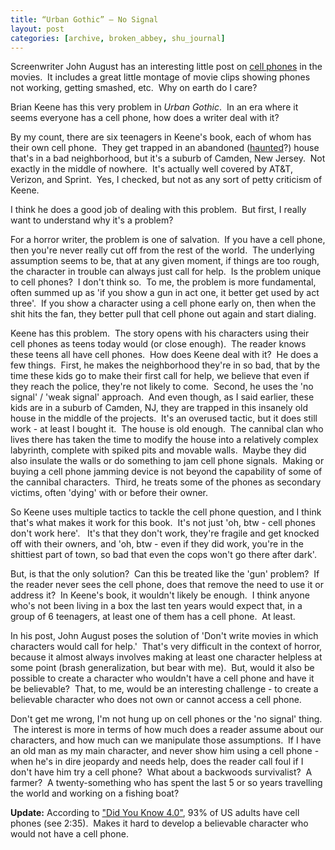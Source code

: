 ```yaml
---
title: “Urban Gothic” – No Signal
layout: post
categories: [archive, broken_abbey, shu_journal]
---
```

Screenwriter John August has an interesting little post on [cell
phones](http://johnaugust.com/archives/2009/no-signal) in the movies.
 It includes a great little montage of movie clips showing phones not
working, getting smashed, etc.  Why on earth do I care?

Brian Keene has this very problem in *Urban Gothic*.  In an era where it
seems everyone has a cell phone, how does a writer deal with it?

By my count, there are six teenagers in Keene's book, each of whom has
their own cell phone.  They get trapped in an abandoned
([haunted](/2009/09/28/stephen-king-the-art-of-darkness-the-haunted-house/)?)
house that's in a bad neighborhood, but it's a suburb of Camden, New
Jersey.  Not exactly in the middle of nowhere.  It's actually well
covered by AT&T, Verizon, and Sprint.  Yes, I checked, but not as any
sort of petty criticism of Keene.

I think he does a good job of dealing with this problem.  But first, I
really want to understand why it's a problem?

For a horror writer, the problem is one of salvation.  If you have a
cell phone, then you're never really cut off from the rest of the world.
 The underlying assumption seems to be, that at any given moment, if
things are too rough, the character in trouble can always just call for
help.  Is the problem unique to cell phones?  I don't think so.  To me,
the problem is more fundamental, often summed up as 'if you show a gun
in act one, it better get used by act three'.  If you show a character
using a cell phone early on, then when the shit hits the fan, they
better pull that cell phone out again and start dialing.

Keene has this problem.  The story opens with his characters using their
cell phones as teens today would (or close enough).  The reader knows
these teens all have cell phones.  How does Keene deal with it?  He does
a few things.  First, he makes the neighborhood they're in so bad, that
by the time these kids go to make their first call for help, we believe
that even if they reach the police, they're not likely to come.  Second,
he uses the 'no signal' / 'weak signal' approach.  And even though, as I
said earlier, these kids are in a suburb of Camden, NJ, they are trapped
in this insanely old house in the middle of the projects.  It's an
overused tactic, but it does still work - at least I bought it.  The
house is old enough.  The cannibal clan who lives there has taken the
time to modify the house into a relatively complex labyrinth, complete
with spiked pits and movable walls.  Maybe they did also insulate the
walls or do something to jam cell phone signals.  Making or buying a
cell phone jamming device is not beyond the capability of some of the
cannibal characters.  Third, he treats some of the phones as secondary
victims, often 'dying' with or before their owner.

So Keene uses multiple tactics to tackle the cell phone question, and I
think that's what makes it work for this book.  It's not just 'oh, btw -
cell phones don't work here'.   It's that they don't work, they're
fragile and get knocked off with their owners, and 'oh, btw - even if
they did work, you're in the shittiest part of town, so bad that even
the cops won't go there after dark'.

But, is that the only solution?  Can this be treated like the 'gun'
problem?  If the reader never sees the cell phone, does that remove the
need to use it or address it?  In Keene's book, it wouldn't likely be
enough.  I think anyone who's not been living in a box the last ten
years would expect that, in a group of 6 teenagers, at least one of them
has a cell phone.  At least.

In his post, John August poses the solution of 'Don't write movies in
which characters would call for help.'  That's very difficult in the
context of horror, because it almost always involves making at least one
character helpless at some point (brash generalization, but bear with
me).  But, would it also be possible to create a character who wouldn't
have a cell phone and have it be believable?  That, to me, would be an
interesting challenge - to create a believable character who does not
own or cannot access a cell phone.

Don't get me wrong, I'm not hung up on cell phones or the 'no signal'
thing.  The interest is more in terms of how much does a reader assume
about our characters, and how much can we manipulate those assumptions.
 If I have an old man as my main character, and never show him using a
cell phone - when he's in dire jeopardy and needs help, does the reader
call foul if I don't have him try a cell phone?  What about a backwoods
survivalist?  A farmer?  A twenty-something who has spent the last 5 or
so years travelling the world and working on a fishing boat?

**Update:** According to ["Did You Know
4.0"](http://www.youtube.com/watch?v=6ILQrUrEWe8), 93% of US adults have
cell phones (see 2:35).  Makes it hard to develop a believable character
who would not have a cell phone.